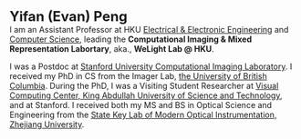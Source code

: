 <span style="font-size: 1.7em; font-weight: bold;">**Yifan (Evan) Peng**</span><br>
I am an Assistant Professor at HKU [Electrical & Electronic Engineering](https://www.eee.hku.hk/) and [Computer Science](https://cs.hku.hk/), leading the **Computational Imaging & Mixed Representation Labortary**, aka., **WeLight Lab @ HKU**.

I was a Postdoc at [Stanford University Computational Imaging Laboratory](http://computationalimaging.org/). I received my PhD in CS from the Imager Lab, [the University of British Columbia](https://www.cs.ubc.ca/). During the PhD, I was a Visiting Student Researcher at [Visual Computing Center, King Abdullah University of Science and Technology](https://cemse.kaust.edu.sa/vcc/), and at Stanford. I received both my MS and BS in Optical Science and Engineering from the [State Key Lab of Modern Optical Instrumentation, Zhejiang University](http://www.moi-lab.zju.edu.cn/).